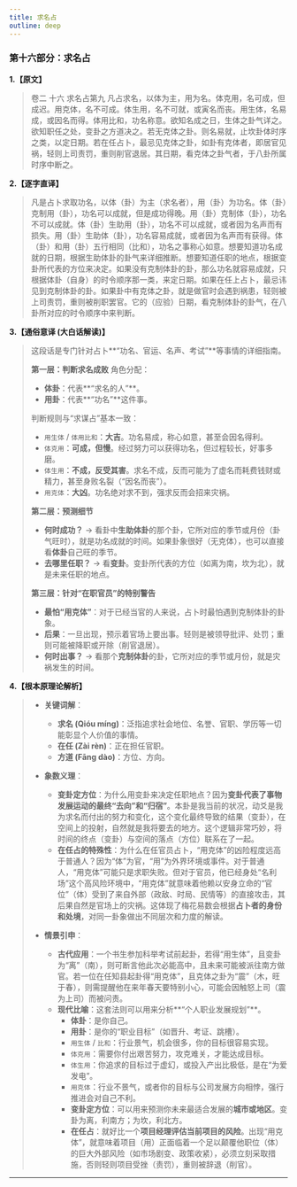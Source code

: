 ```yaml
---
title: 求名占
outline: deep
---
```

  
### **第十六部分：求名占**

**1.【原文】**
> 卷二 十六 求名占第九
> 凡占求名，以体为主，用为名。体克用，名可成，但成迟。用克体，名不可成。体生用，名不可就，或寅名而丧。用生体，名易成，或因名而得。体用比和，功名称意。欲知名成之日，生体之卦气详之。欲知职任之处，变卦之方道决之。若无克体之卦。则名易就，止坎卦体时序之类，以定日期。若在任占卜，最忌见克体之卦，如卦有克体者，即居官见祸，轻则上司责罚，重则削官退居。其日期，看克体之卦气者，于八卦所属时序中断之。

**2.【逐字直译】**
> 凡是占卜求取功名，以体（卦）为主（求名者），用（卦）为功名。体（卦）克制用（卦），功名可以成就，但是成功得晚。用（卦）克制体（卦），功名不可以成就。体（卦）生助用（卦），功名不可以成就，或者因为名声而有损失。用（卦）生助体（卦），功名容易成就，或者因为名声而有获得。体（卦）和用（卦）五行相同（比和），功名之事称心如意。想要知道功名成就的日期，根据生助体卦的卦气来详细推断。想要知道任职的地点，根据变卦所代表的方位来决定。如果没有克制体卦的卦，那么功名就容易成就，只根据体卦（自身）的时令顺序那一类，来定日期。如果在任上占卜，最忌讳见到克制体卦的卦。如果卦中有克体之卦，就是做官时会遇到祸患，轻则被上司责罚，重则被削职罢官。它的（应验）日期，看克制体卦的卦气，在八卦所对应的时令顺序中来判断。

**3.【通俗意译 (大白话解读)】**
> 这段话是专门针对占卜**“功名、官运、名声、考试”**等事情的详细指南。
> 
> **第一层：判断求名成败**
> 角色分配：
> *   **体卦**：代表**“求名的人”**。
> *   **用卦**：代表**“功名”**这件事。
> 
> 判断规则与“求谋占”基本一致：
> *   `用生体` / `体用比和`：**大吉**。功名易成，称心如意，甚至会因名得利。
> *   `体克用`：**可成，但慢**。经过努力可以获得功名，但过程较长，好事多磨。
> *   `体生用`：**不成，反受其害**。求名不成，反而可能为了虚名而耗费钱财或精力，甚至身败名裂（“因名而丧”）。
> *   `用克体`：**大凶**。功名绝对求不到，强求反而会招来灾祸。
> 
> **第二层：预测细节**
> *   **何时成功？** -> 看卦中**生助体卦**的那个卦，它所对应的季节或月份（卦气旺时），就是功名成就的时间。如果卦象很好（无克体），也可以直接看**体卦**自己旺的季节。
> *   **去哪里任职？** -> 看**变卦**。变卦所代表的方位（如离为南，坎为北），就是未来任职的地点。
> 
> **第三层：针对“在职官员”的特别警告**
> *   **最怕“用克体”**：对于已经当官的人来说，占卜时最怕遇到克制体卦的卦象。
> *   **后果**：一旦出现，预示着官场上要出事。轻则是被领导批评、处罚；重则可能被降职或开除（削官退居）。
> *   **何时出事？** -> 看那个**克制体卦**的卦，它所对应的季节或月份，就是灾祸发生的时间。

**4.【根本原理论解析】**
> *   **关键词解**：
>     *   **求名 (Qióu míng)**：泛指追求社会地位、名誉、官职、学历等一切能彰显个人价值的事情。
>     *   **在任 (Zài rèn)**：正在担任官职。
>     *   **方道 (Fāng dào)**：方位、方向。
> 
> *   **象数义理**：
>     *   **变卦定方位**：为什么用变卦来决定任职地点？因为**变卦代表了事物发展运动的最终“去向”和“归宿”**。本卦是我当前的状况，动爻是我为求名而付出的努力和变化，这个变化最终导致的结果（变卦），在空间上的投射，自然就是我将要去的地方。这个逻辑非常巧妙，将时间的终点（变卦）与空间的落点（方位）联系在了一起。
>     *   **在任占的特殊性**：为什么在任官员占卜，“用克体”的凶险程度远高于普通人？因为“体”为官，“用”为外界环境或事件。对于普通人，“用克体”可能只是求职失败。但对于官员，他已经身处“名利场”这个高风险环境中，“用克体”就意味着他赖以安身立命的“官位”（体）受到了来自外部（政敌、时局、民情等）的直接攻击，其后果自然是官场上的灾祸。这体现了梅花易数会根据**占卜者的身份和处境**，对同一卦象做出不同层次和力度的解读。
> 
> *   **情景引申**：
>     *   **古代应用**：一个书生参加科举考试前起卦，若得“用生体”，且变卦为“离”（南），则可断言他此次必能高中，且未来可能被派往南方做官。若一位在任知县起卦得“用克体”，且克体之卦为“震”（木，旺于春），则需提醒他在来年春天要特别小心，可能会因触怒上司（震为上司）而被问责。
>     *   **现代比喻**：这套法则可以用来分析**“个人职业发展规划”**。
>         *   **体卦**：是你自己。
>         *   **用卦**：是你的“职业目标”（如晋升、考证、跳槽）。
>         *   `用生体` / `比和`：行业景气，机会很多，你的目标很容易实现。
>         *   `体克用`：需要你付出艰苦努力，攻克难关，才能达成目标。
>         *   `体生用`：你追求的目标过于虚幻，或投入产出比极低，是在“为爱发电”。
>         *   `用克体`：行业不景气，或者你的目标与公司发展方向相悖，强行推进会对自己不利。
>         *   **变卦定方位**：可以用来预测你未来最适合发展的**城市或地区**。变卦为离，利南方；为坎，利北方。
>         *   **在任占**：就好比一个**项目经理评估当前项目的风险**。出现“用克体”，就意味着项目（用）正面临着一个足以颠覆他职位（体）的巨大外部风险（如市场剧变、政策收紧），必须立刻采取措施，否则轻则项目受挫（责罚），重则被辞退（削官）。

---
